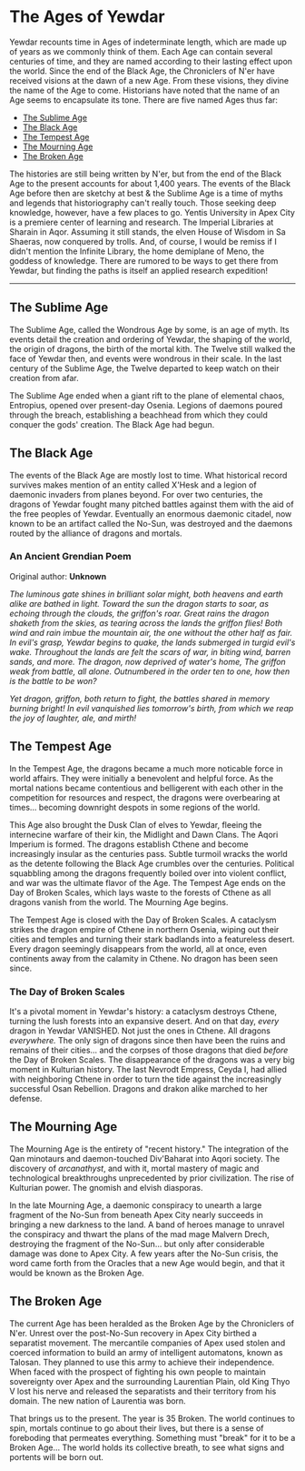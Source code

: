 # The Ages of Yewdar

Yewdar recounts time in Ages of indeterminate length, which are made up of years as we commonly think of them. Each Age can contain several centuries of time, and they are named according to their lasting effect upon the world. Since the end of the Black Age, the Chroniclers of N'er have received visions at the dawn of a new Age. From these visions, they divine the name of the Age to come. Historians have noted that the name of an Age seems to encapsulate its tone. There are five named Ages thus far:

* [The Sublime Age](#thesublimeage)
* [The Black Age](#theblackage)
* [The Tempest Age](#thetempestage)
* [The Mourning Age](#themourningage)
* [The Broken Age](#thebrokenage)

The histories are still being written by N'er, but from the end of the Black Age to the present accounts for about 1,400 years. The events of the Black Age before then are sketchy at best & the Sublime Age is a time of myths and legends that historiography can't really touch. Those seeking deep knowledge, however, have a few places to go. Yentis University in Apex City is a premiere center of learning and research. The Imperial Libraries at Sharain in Aqor. Assuming it still stands, the elven House of Wisdom in Sa Shaeras, now conquered by trolls. And, of course, I would be remiss if I didn't mention the Infinite Library, the home demiplane of Meno, the goddess of knowledge. There are rumored to be ways to get there from Yewdar, but finding the paths is itself an applied research expedition!

---

## The Sublime Age
The Sublime Age, called the Wondrous Age by some, is an age of myth. Its events detail the creation and ordering of Yewdar, the shaping of the world, the origin of dragons, the birth of the mortal kith. The Twelve still walked the face of Yewdar then, and events were wondrous in their scale. In the last century of the Sublime Age, the Twelve departed to keep watch on their creation from afar.

The Sublime Age ended when a giant rift to the plane of elemental chaos, Entropius, opened over present-day Osenia. Legions of daemons poured through the breach, establishing a beachhead from which they could conquer the gods' creation. The Black Age had begun.

## The Black Age
The events of the Black Age are mostly lost to time. What historical record survives makes mention of an entity called X'Hesk and a legion of daemonic invaders from planes beyond. For over two centuries, the dragons of Yewdar fought many pitched battles against them with the aid of the free peoples of Yewdar. Eventually an enormous daemonic citadel, now known to be an artifact called the No-Sun, was destroyed and the daemons routed by the alliance of dragons and mortals.

### An Ancient Grendian Poem

Original author: **Unknown**

*The luminous gate shines in brilliant solar might,*
*both heavens and earth alike are bathed in light.*
*Toward the sun the dragon starts to soar,*
*as echoing through the clouds, the griffon's roar.*
*Great rains the dragon shaketh from the skies,*
*as tearing across the lands the griffon flies!*
*Both wind and rain imbue the mountain air,*
*the one without the other half as fair.*
*In evil's grasp, Yewdar begins to quake,*
*the lands submerged in turgid evil's wake.*
*Throughout the lands are felt the scars of war,*
*in biting wind, barren sands, and more.*
*The dragon, now deprived of water's home,*
*The griffon weak from battle, all alone.*
*Outnumbered in the order ten to one,*
*how then is the battle to be won?*

*Yet dragon, griffon, both return to fight,*
*the battles shared in memory burning bright!*
*In evil vanquished lies tomorrow's birth,*
*from which we reap the joy of laughter, ale, and mirth!*

## The Tempest Age
In the Tempest Age, the dragons became a much more noticable force in world affairs. They were initially a benevolent and helpful force. As the mortal nations became contentious and belligerent with each other in the competition for resources and respect, the dragons were overbearing at times... becoming downright despots in some regions of the world.

This Age also brought the Dusk Clan of elves to Yewdar, fleeing the internecine warfare of their kin, the Midlight and Dawn Clans. The Aqori Imperium is formed. The dragons establish Cthene and become increasingly insular as the centuries pass. Subtle turmoil wracks the world as the detente following the Black Age crumbles over the centuries. Political squabbling among the dragons frequently boiled over into violent conflict, and war was the ultimate flavor of the Age. The Tempest Age ends on the Day of Broken Scales, which lays waste to the forests of Cthene as all dragons vanish from the world. The Mourning Age begins.

The Tempest Age is closed with the Day of Broken Scales. A cataclysm strikes the dragon empire of Cthene in northern Osenia, wiping out their cities and temples and turning their stark badlands into a featureless desert. Every dragon seemingly disappears from the world, all at once, even continents away from the calamity in Cthene. No dragon has been seen since.

### The Day of Broken Scales

It's a pivotal moment in Yewdar's history: a cataclysm destroys Cthene, turning the lush forests into an expansive desert. And on that day, *every* dragon in Yewdar VANISHED. Not just the ones in Cthene. All dragons *everywhere.* The only sign of dragons since then have been the ruins and remains of their cities… and the corpses of those dragons that died *before* the Day of Broken Scales. The disappearance of the dragons was a very big moment in Kulturian history. The last Nevrodt Empress, Ceyda I, had allied with neighboring Cthene in order to turn the tide against the increasingly successful Osan Rebellion. Dragons and drakon alike marched to her defense.


## The Mourning Age
The Mourning Age is the entirety of "recent history." The integration of the Qan minotaurs and daemon-touched Div'Baharat into Aqori society. The discovery of _arcanathyst_, and with it, mortal mastery of magic and technological breakthroughs unprecedented by prior civilization. The rise of Kulturian power. The gnomish and elvish diasporas.

In the late Mourning Age, a daemonic conspiracy to unearth a large fragment of the No-Sun from beneath Apex City nearly succeeds in bringing a new darkness to the land. A band of heroes manage to unravel the conspiracy and thwart the plans of the mad mage Malvern Drech, destroying the fragment of the No-Sun… but only after considerable damage was done to Apex City. A few years after the No-Sun crisis, the word came forth from the Oracles that a new Age would begin, and that it would be known as the Broken Age.

## The Broken Age
The current Age has been heralded as the Broken Age by the Chroniclers of N'er. Unrest over the post-No-Sun recovery in Apex City birthed a separatist movement. The mercantile companies of Apex used stolen and coerced information to build an army of intelligent automatons, known as Talosan. They planned to use this army to achieve their independence. When faced with the prospect of fighting his own people to maintain sovereignty over Apex and the surrounding Laurentian Plain, old King Thyo V lost his nerve and released the separatists and their territory from his domain. The new nation of Laurentia was born.

That brings us to the present. The year is 35 Broken. The world continues to spin, mortals continue to go about their lives, but there is a sense of foreboding that permeates everything. Something must "break" for it to be a Broken Age… The world holds its collective breath, to see what signs and portents will be born out.
